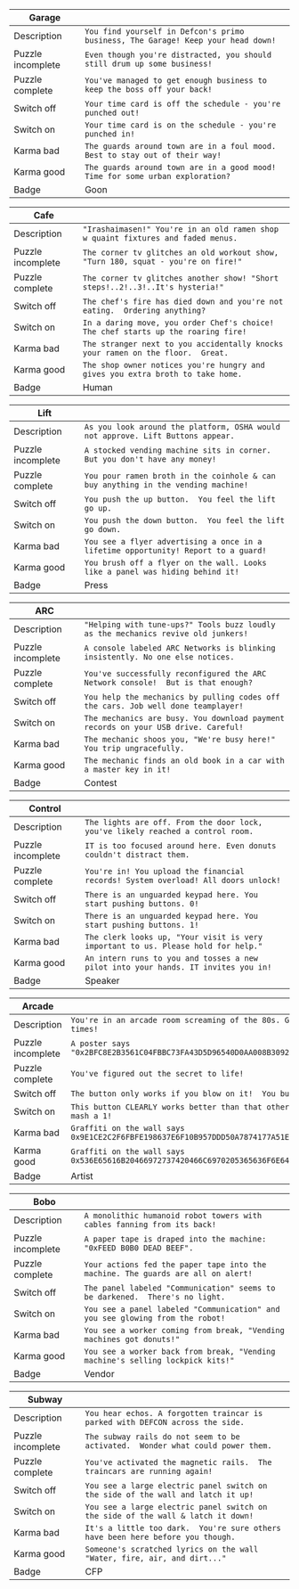 |Garage||
|--|--|
|Description|`You find yourself in Defcon's primo business, The Garage! Keep your head down!`
|Puzzle incomplete|`Even though you're distracted, you should still drum up some business!`
|Puzzle complete|`You've managed to get enough business to keep the boss off your back!`
|Switch off|`Your time card is off the schedule - you're punched out!`
|Switch on|`Your time card is on the schedule - you're punched in!`
|Karma bad|`The guards around town are in a foul mood.  Best to stay out of their way!`
|Karma good|`The guards around town are in a good mood!  Time for some urban exploration?`
|Badge|Goon


|Cafe||
|--|--|
|Description|`"Irashaimasen!" You're in an old ramen shop w quaint fixtures and faded menus.`
|Puzzle incomplete|`The corner tv glitches an old workout show, "Turn 180, squat - you're on fire!"`
|Puzzle complete|`The corner tv glitches another show! "Short steps!..2!..3!..It's hysteria!"`
|Switch off|`The chef's fire has died down and you're not eating.  Ordering anything?`
|Switch on|`In a daring move, you order Chef's choice! The chef starts up the roaring fire!`
|Karma bad|`The stranger next to you accidentally knocks your ramen on the floor.  Great.`
|Karma good|`The shop owner notices you're hungry and gives you extra broth to take home.`
|Badge|Human

|Lift||
|--|--|
|Description|`As you look around the platform, OSHA would not approve. Lift Buttons appear.`
|Puzzle incomplete|`A stocked vending machine sits in corner.  But you don't have any money!`
|Puzzle complete|`You pour ramen broth in the coinhole & can buy anything in the vending machine!`
|Switch off|`You push the up button.  You feel the lift go up.`
|Switch on|`You push the down button.  You feel the lift go down.`
|Karma bad|`You see a flyer advertising a once in a lifetime opportunity! Report to a guard!`
|Karma good|`You brush off a flyer on the wall. Looks like a panel was hiding behind it!`
|Badge|Press

|ARC||
|--|--|
|Description|`"Helping with tune-ups?" Tools buzz loudly as the mechanics revive old junkers!`
|Puzzle incomplete|`A console labeled ARC Networks is blinking insistently. No one else notices.`
|Puzzle complete|`You've successfully reconfigured the ARC Network console!  But is that enough?`
|Switch off|`You help the mechanics by pulling codes off the cars. Job well done teamplayer!`
|Switch on|`The mechanics are busy. You download payment records on your USB drive. Careful!`
|Karma bad|`The mechanic shoos you, "We're busy here!" You trip ungracefully.`
|Karma good|`The mechanic finds an old book in a car with a master key in it!`
|Badge|Contest

|Control||
|--|--|
|Description|`The lights are off. From the door lock, you've likely reached a control room.`
|Puzzle incomplete|`IT is too focused around here. Even donuts couldn't distract them.`
|Puzzle complete|`You're in! You upload the financial records! System overload! All doors unlock!`
|Switch off|`There is an unguarded keypad here. You start pushing buttons. 0!`
|Switch on|`There is an unguarded keypad here. You start pushing buttons. 1!`
|Karma bad|`The clerk looks up, "Your visit is very important to us. Please hold for help."`
|Karma good|`An intern runs to you and tosses a new pilot into your hands. IT invites you in!`
|Badge|Speaker

|Arcade||
|--|--|
|Description|`You're in an arcade room screaming of the 80s. Good games, good times!`
|Puzzle incomplete|`A poster says "0x2BFC8E2B3561C04FBBC73FA43D5D96540D0AA008B30924CE47DA0EC67530D3"`
|Puzzle complete|`You've figured out the secret to life!`
|Switch off|`The button only works if you blow on it!  You button mash a 0!`
|Switch on|`This button CLEARLY works better than that other one!  You button mash a 1!`
|Karma bad|`Graffiti on the wall says 0x9E1CE2C2F6FBFE198637E6F10B957DDD50A7874177A51E`
|Karma good|`Graffiti on the wall says 0x536E65616B20466972737420466C6970205365636F6E64`
|Badge|Artist|

|Bobo||
|--|--|
|Description|`A monolithic humanoid robot towers with cables fanning from its back!`
|Puzzle incomplete|`A paper tape is draped into the machine: "0xFEED B0B0 DEAD BEEF". `
|Puzzle complete|`Your actions fed the paper tape into the machine. The guards are all on alert!`
|Switch off|`The panel labeled "Communication" seems to be darkened.  There's no light.`
|Switch on|`You see a panel labeled "Communication" and you see glowing from the robot!`
|Karma bad|`You see a worker coming from break, "Vending machines got donuts!"`
|Karma good|`You see a worker back from break, "Vending machine's selling lockpick kits!"`
|Badge|Vendor

|Subway||
|--|--|
|Description|`You hear echos. A forgotten traincar is parked with DEFCON across the side.`
|Puzzle incomplete|`The subway rails do not seem to be activated.  Wonder what could power them.`
|Puzzle complete|`You've activated the magnetic rails.  The traincars are running again!`
|Switch off|`You see a large electric panel switch on the side of the wall and latch it up!`
|Switch on|`You see a large electric panel switch on the side of the wall & latch it down!`
|Karma bad|`It's a little too dark.  You're sure others have been here before you though.`
|Karma good|`Someone's scratched lyrics on the wall "Water, fire, air, and dirt..."`
|Badge|CFP